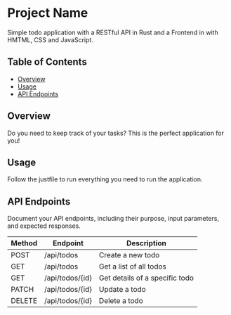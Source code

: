 # Project Name

Simple todo application with a RESTful API in Rust and a Frontend in with HMTML, CSS and JavaScript.

## Table of Contents

- [Overview](#overview)
- [Usage](#usage)
- [API Endpoints](#api-endpoints)

## Overview

Do you need to keep track of your tasks? This is the perfect application for you!

## Usage

Follow the justfile to run everything you need to run the application.

## API Endpoints

Document your API endpoints, including their purpose, input parameters, and expected responses.

| Method | Endpoint         | Description                   |
|--------|------------------|-------------------------------|
| POST   | /api/todos       | Create a new todo             |
| GET    | /api/todos       | Get a list of all todos       |
| GET    | /api/todos/{id}  | Get details of a specific todo|
| PATCH  | /api/todos/{id}  | Update a todo                 |
| DELETE | /api/todos/{id}  | Delete a todo                 |